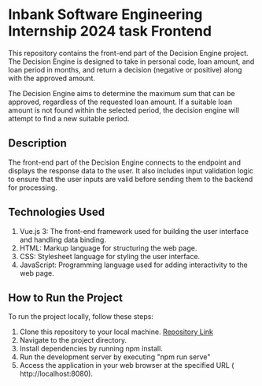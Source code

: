
# Inbank Software Engineering Internship 2024 task Frontend


This repository contains the front-end part of the Decision Engine project. The Decision Engine is designed to take in personal code, loan amount, and loan period in months, and return a decision (negative or positive) along with the approved amount.

The Decision Engine aims to determine the maximum sum that can be approved, regardless of the requested loan amount. If a suitable loan amount is not found within the selected period, the decision engine will attempt to find a new suitable period.

## Description

The front-end part of the Decision Engine connects to the endpoint and displays the response data to the user. It also includes input validation logic to ensure that the user inputs are valid before sending them to the backend for processing.

## Technologies Used
1. Vue.js 3: The front-end framework used for building the user interface and handling data binding.
2. HTML: Markup language for structuring the web page.
3. CSS: Stylesheet language for styling the user interface.
4. JavaScript: Programming language used for adding interactivity to the web page.

## How to Run the Project
To run the project locally, follow these steps:

1. Clone this repository to your local machine. [Repository Link](https://github.com/K444RU/inbank-software-engineering-internship-task-front-end)
2. Navigate to the project directory.
3. Install dependencies by running npm install.
4. Run the development server by executing "npm run serve"
5. Access the application in your web browser at the specified URL ( http://localhost:8080).




